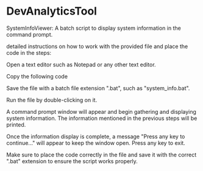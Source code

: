 # DevAnalyticsTool
SystemInfoViewer: A batch script to display system information in the command prompt.

detailed instructions on how to work with the provided file and place the code in the steps:

Open a text editor such as Notepad or any other text editor.

Copy the following code 

Save the file with a batch file extension ".bat", such as "system_info.bat".

Run the file by double-clicking on it.

A command prompt window will appear and begin gathering and displaying system information. The information mentioned in the previous steps will be printed.

Once the information display is complete, a message "Press any key to continue..." will appear to keep the window open. Press any key to exit.

Make sure to place the code correctly in the file and save it with the correct ".bat" extension to ensure the script works properly.
